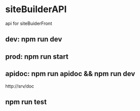 # siteBuilderAPI
api for siteBuiderFront

## dev: npm run dev
## prod: npm run start
## apidoc: npm run apidoc && npm run dev
http://srv/doc
## npm run test
